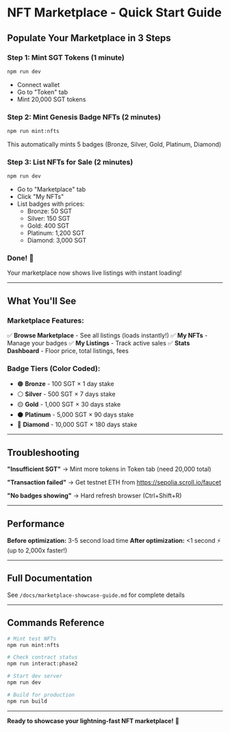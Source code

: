 # NFT Marketplace - Quick Start Guide

## Populate Your Marketplace in 3 Steps

### Step 1: Mint SGT Tokens (1 minute)
```bash
npm run dev
```
- Connect wallet
- Go to "Token" tab
- Mint 20,000 SGT tokens

### Step 2: Mint Genesis Badge NFTs (2 minutes)
```bash
npm run mint:nfts
```
This automatically mints 5 badges (Bronze, Silver, Gold, Platinum, Diamond)

### Step 3: List NFTs for Sale (2 minutes)
```bash
npm run dev
```
- Go to "Marketplace" tab
- Click "My NFTs"
- List badges with prices:
  - Bronze: 50 SGT
  - Silver: 150 SGT
  - Gold: 400 SGT
  - Platinum: 1,200 SGT
  - Diamond: 3,000 SGT

### Done! 🎉
Your marketplace now shows live listings with instant loading!

---

## What You'll See

### Marketplace Features:
✅ **Browse Marketplace** - See all listings (loads instantly!)
✅ **My NFTs** - Manage your badges
✅ **My Listings** - Track active sales
✅ **Stats Dashboard** - Floor price, total listings, fees

### Badge Tiers (Color Coded):
- 🟤 **Bronze** - 100 SGT × 1 day stake
- ⚪ **Silver** - 500 SGT × 7 days stake
- 🟡 **Gold** - 1,000 SGT × 30 days stake
- ⚫ **Platinum** - 5,000 SGT × 90 days stake
- 💎 **Diamond** - 10,000 SGT × 180 days stake

---

## Troubleshooting

**"Insufficient SGT"**
→ Mint more tokens in Token tab (need 20,000 total)

**"Transaction failed"**
→ Get testnet ETH from https://sepolia.scroll.io/faucet

**"No badges showing"**
→ Hard refresh browser (Ctrl+Shift+R)

---

## Performance

**Before optimization:** 3-5 second load time
**After optimization:** <1 second ⚡ (up to 2,000x faster!)

---

## Full Documentation

See `/docs/marketplace-showcase-guide.md` for complete details

---

## Commands Reference

```bash
# Mint test NFTs
npm run mint:nfts

# Check contract status
npm run interact:phase2

# Start dev server
npm run dev

# Build for production
npm run build
```

---

**Ready to showcase your lightning-fast NFT marketplace!** 🚀
